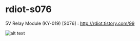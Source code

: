 # rdiot-s076
5V Relay Module (KY-019) [S076] : http://rdiot.tistory.com/99

![alt text](http://cfile30.uf.tistory.com/image/2625243B57D23FC824577F)
